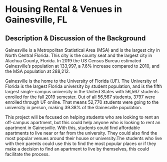 # Housing Rental & Venues in Gainesville, FL
## Description & Discussion of the Background
Gainesville is a Metropolitan Statistical Area (MSA) and is the largest city in North Central Florida. This city is the county seat and the largest city in Alachua County, Florida. In 2019 the US Census Bureau estimated Gainesville’s population at 133,997, a 7.6% increase compared to 2010, and the MSA population at 288,212.

Gainesville is the home to the University of Florida (UF). The University of Florida is the largest Florida university by student population, and is the fifth largest single-campus university in the United States with 56,567 students enrolled for the fall 2019 semester. Out of all 56,567 students, 3797 were enrolled through UF online. That means 52,770 students were going to the university in person, making 39.38% of the Gainesville population. 

This project will be focused on helping students who are looking to rent an off-campus apartment, but this could help anyone who is looking to rent an apartment in Gainesville. With this, students could find affordable apartments to live near or far from the university. They could also find the most popular venues around their house or university.The students who live with their parents could use this to find the most popular places or if they make a decision to find an apartment to live by themselves, this could facilitate the process. 

